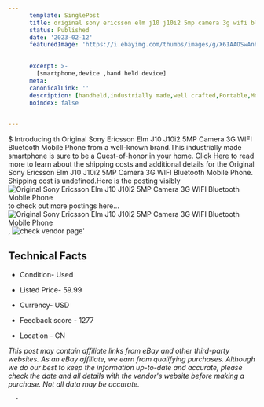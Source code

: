 ```yaml
---
      template: SinglePost
      title: original sony ericsson elm j10 j10i2 5mp camera 3g wifi bluetooth mobile phone
      status: Published
      date: '2023-02-12'
      featuredImage: 'https://i.ebayimg.com/thumbs/images/g/X6IAAOSwAnhfhbL1/s-l225.jpg'
       

      excerpt: >-
        [smartphone,device ,hand held device]
      meta:
      canonicalLink: ''
      description: [handheld,industrially made,well crafted,Portable,Mobile,Compact,Convenient,Lightweight,Maneuverable,Man-portable,Miniature,Carriable,Hand-held,Light,Holdable,Transportable,Mobile device,Pocket-sized,On-the-go,Wireless,Cordless,Compact size,Convenient size, smartphone,device ,hand held device]
      noindex: false
      

---
```

$
      Introducing th Original Sony Ericsson Elm J10 J10i2 5MP Camera 3G WIFI Bluetooth Mobile Phone from a well-known brand.This industrially made smartphone is sure to be a Guest-of-honor in your home. [Click Here](https://www.ebay.com/itm/143978531736?hash=item2185ca0b98%3Ag%3AX6IAAOSwAnhfhbL1&mkevt=1&mkcid=1&mkrid=711-53200-19255-0&campid=%253CePNCampaignId%253E&customid=%253CreferenceId%253E&toolid=10049) to read more to learn about the shipping costs and additional details for the Original Sony Ericsson Elm J10 J10i2 5MP Camera 3G WIFI Bluetooth Mobile Phone. Shipping cost is undefined.Here is the posting visibly ![Original Sony Ericsson Elm J10 J10i2 5MP Camera 3G WIFI Bluetooth Mobile Phone](https://i.ebayimg.com/thumbs/images/g/X6IAAOSwAnhfhbL1/s-l225.jpg) to check out more postings here... ![Original Sony Ericsson Elm J10 J10i2 5MP Camera 3G WIFI Bluetooth Mobile Phone](https://i.ebayimg.com/images/g/X6IAAOSwAnhfhbL1/s-l225.jpg), ![check vendor page](https://origin-galleryplus.ebayimg.com/ws/web/143978531736_2_0_1/225x225.jpg,https://origin-galleryplus.ebayimg.com/ws/web/143978531736_3_0_1/225x225.jpg,https://origin-galleryplus.ebayimg.com/ws/web/143978531736_4_0_1/225x225.jpg,https://origin-galleryplus.ebayimg.com/ws/web/143978531736_5_0_1/225x225.jpg,https://origin-galleryplus.ebayimg.com/ws/web/143978531736_6_0_1/225x225.jpg,https://origin-galleryplus.ebayimg.com/ws/web/143978531736_7_0_1/225x225.jpg,https://origin-galleryplus.ebayimg.com/ws/web/143978531736_8_0_1/225x225.jpg,https://origin-galleryplus.ebayimg.com/ws/web/143978531736_9_0_1/225x225.jpg,https://origin-galleryplus.ebayimg.com/ws/web/143978531736_10_0_1/225x225.jpg,https://origin-galleryplus.ebayimg.com/ws/web/143978531736_11_0_1/225x225.jpg,https://origin-galleryplus.ebayimg.com/ws/web/143978531736_12_0_1/225x225.jpg)'

      

 ## Technical Facts 



     
      

 - Condition- Used 


      

 - Listed Price- 59.99 


      

 - Currency- USD 


      

 - Feedback score - 1277 


      

 - Location - CN 


      
      

 *_This post may contain affiliate links from eBay and other third-party websites. As an eBay affiliate, we earn from qualifying purchases. Although we do our best to keep the information up-to-date and accurate, please check the date and all details with the vendor's website before making a purchase. Not all data may be accurate._*




      -
